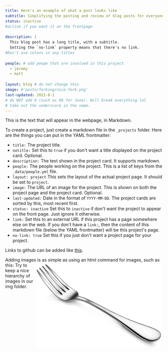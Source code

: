 ```yaml
---
title: Here's an example of what a post looks like
subtitle: Simplifying the posting and review of blog posts for everyone
status: inactive 
#active if you want it on the frontpage

description: |
  This blog post has a long title, with a subtitle.
  Setting the `no-link` property means that there's no link.
#Don't use colons in any titles

people: # add peope that are involved in this project
  - jeremy
  - matt

layout: blog # do not change this
image: #'posts/forking/nice-fork.png'
last-updated: 2021-8-1
# do NOT add 0 (such as 06 for June). Will break everything lol
# take out the underscore in the name.
---
```


This is the text that will appear in the webpage, in Markdown.

To create a project, just create a markdown file in the `_projects` folder. Here are the things you can put in the YAML frontmatter:

- `title:` The project title.
- `notitle:` Set this to `true` if you don't want a title displayed on the project card. Optional.
- `description:` The text shown in the project card. It supports markdown.
- `people:` The people working on the project. This is a list of keys from the `_data/people.yml` file.
- `layout: project` This sets the layout of the actual project page. It should be set to `project`.
- `image:` The URL of an image for the project. This is shown on both the project page and the project card. Optional.
- `last-updated:` Date in the format of `YYYY-MM-DD`. The project cards are sorted by this, most recent first.
- `status: inactive` Set this to `inactive` if don't want the project to appear on the front page. Just ignore it otherwise.
- `link:` Set this to an external URL if this project has a page somewhere else on the web. If you don't have a `link:`, then the content of this markdown file (below the YAML frontmatter) will be this project's page.
- `no-link: true` Set this if you just don't want a project page for your project.

Links to github can be added like
[this](https://github.com/uoftbiophysics/).

Adding images is as simple as using an html command for images, such as this: <img src="/img/posts/forking/nice-fork.jpg" alt="idp" width="400px" align="right" style="padding:5px;">
Try to keep a nice hierarchy of images in our img folder.
